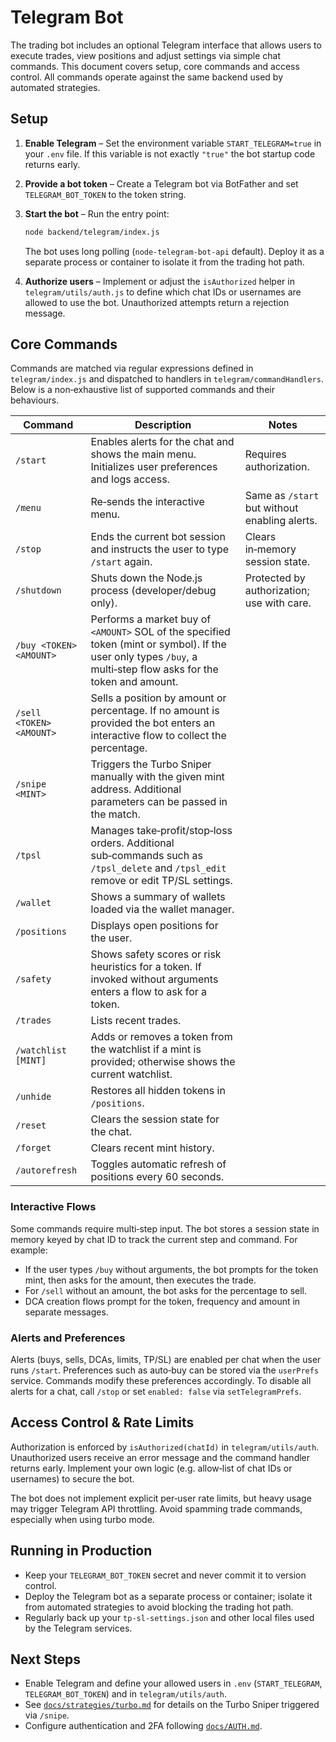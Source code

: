 # Telegram Bot

The trading bot includes an optional Telegram interface that allows users to execute trades, view positions and adjust settings via simple chat commands.  This document covers setup, core commands and access control.  All commands operate against the same backend used by automated strategies.

## Setup

1. **Enable Telegram** – Set the environment variable `START_TELEGRAM=true` in your `.env` file.  If this variable is not exactly `"true"` the bot startup code returns early.
2. **Provide a bot token** – Create a Telegram bot via BotFather and set `TELEGRAM_BOT_TOKEN` to the token string.
3. **Start the bot** – Run the entry point:

   ```sh
   node backend/telegram/index.js
   ```

   The bot uses long polling (`node-telegram-bot-api` default).  Deploy it as a separate process or container to isolate it from the trading hot path.
4. **Authorize users** – Implement or adjust the `isAuthorized` helper in `telegram/utils/auth.js` to define which chat IDs or usernames are allowed to use the bot.  Unauthorized attempts return a rejection message.

## Core Commands

Commands are matched via regular expressions defined in `telegram/index.js` and dispatched to handlers in `telegram/commandHandlers`.  Below is a non‑exhaustive list of supported commands and their behaviours.

| Command | Description | Notes |
|---|---|---|
| `/start` | Enables alerts for the chat and shows the main menu.  Initializes user preferences and logs access. | Requires authorization. |
| `/menu` | Re‑sends the interactive menu. | Same as `/start` but without enabling alerts. |
| `/stop` | Ends the current bot session and instructs the user to type `/start` again. | Clears in‑memory session state. |
| `/shutdown` | Shuts down the Node.js process (developer/debug only). | Protected by authorization; use with care. |
| `/buy <TOKEN> <AMOUNT>` | Performs a market buy of `<AMOUNT>` SOL of the specified token (mint or symbol).  If the user only types `/buy`, a multi‑step flow asks for the token and amount. |
| `/sell <TOKEN> <AMOUNT>` | Sells a position by amount or percentage.  If no amount is provided the bot enters an interactive flow to collect the percentage. |
| `/snipe <MINT>` | Triggers the Turbo Sniper manually with the given mint address.  Additional parameters can be passed in the match. |
| `/tpsl` | Manages take‑profit/stop‑loss orders.  Additional sub‑commands such as `/tpsl_delete` and `/tpsl_edit` remove or edit TP/SL settings. |
| `/wallet` | Shows a summary of wallets loaded via the wallet manager. |
| `/positions` | Displays open positions for the user. |
| `/safety` | Shows safety scores or risk heuristics for a token.  If invoked without arguments enters a flow to ask for a token. |
| `/trades` | Lists recent trades. |
| `/watchlist [MINT]` | Adds or removes a token from the watchlist if a mint is provided; otherwise shows the current watchlist. |
| `/unhide` | Restores all hidden tokens in `/positions`. |
| `/reset` | Clears the session state for the chat. |
| `/forget` | Clears recent mint history. |
| `/autorefresh` | Toggles automatic refresh of positions every 60 seconds. |

### Interactive Flows

Some commands require multi‑step input.  The bot stores a session state in memory keyed by chat ID to track the current step and command.  For example:

* If the user types `/buy` without arguments, the bot prompts for the token mint, then asks for the amount, then executes the trade.
* For `/sell` without an amount, the bot asks for the percentage to sell.
* DCA creation flows prompt for the token, frequency and amount in separate messages.

### Alerts and Preferences

Alerts (buys, sells, DCAs, limits, TP/SL) are enabled per chat when the user runs `/start`.  Preferences such as auto‑buy can be stored via the `userPrefs` service.  Commands modify these preferences accordingly.  To disable all alerts for a chat, call `/stop` or set `enabled: false` via `setTelegramPrefs`.

## Access Control & Rate Limits

Authorization is enforced by `isAuthorized(chatId)` in `telegram/utils/auth`.  Unauthorized users receive an error message and the command handler returns early.  Implement your own logic (e.g. allow‑list of chat IDs or usernames) to secure the bot.

The bot does not implement explicit per‑user rate limits, but heavy usage may trigger Telegram API throttling.  Avoid spamming trade commands, especially when using turbo mode.

## Running in Production

* Keep your `TELEGRAM_BOT_TOKEN` secret and never commit it to version control.
* Deploy the Telegram bot as a separate process or container; isolate it from automated strategies to avoid blocking the trading hot path.
* Regularly back up your `tp-sl-settings.json` and other local files used by the Telegram services.

## Next Steps

* Enable Telegram and define your allowed users in `.env` (`START_TELEGRAM`, `TELEGRAM_BOT_TOKEN`) and in `telegram/utils/auth`.
* See [`docs/strategies/turbo.md`](strategies/turbo.md) for details on the Turbo Sniper triggered via `/snipe`.
* Configure authentication and 2FA following [`docs/AUTH.md`](AUTH.md).
